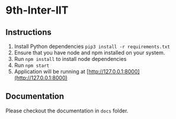 # 9th-Inter-IIT

## Instructions

1. Install Python dependencies `pip3 install -r requirements.txt`
2. Ensure that you have node and npm installed on your system.
3. Run `npm install` to install node dependencies
4. Run `npm start`
5. Application will be running at [http://127.0.0.1:8000](http://127.0.0.1:8000)

## Documentation

Please checkout the documentation in `docs` folder.
